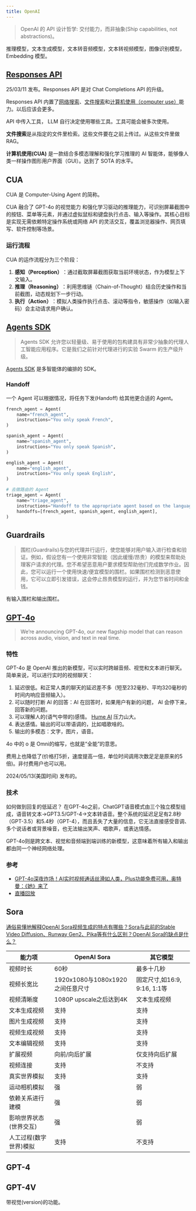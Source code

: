 ```yaml
---
title: OpenAI
---
```


> OpenAI 的 API 设计哲学: 交付能力，而非抽象(Ship capabilities, not abstractions)。

推理模型，文本生成模型，文本转音频模型，文本转视频模型，图像识别模型，Embedding 模型。

## [Responses API](#responses-api)
25/03/11 发布。Responses API 是对 Chat Completions API 的升级。

Responses API⁠ 内置了[网络搜索](https://platform.openai.com/docs/guides/tools-web-search)、[文件搜索](https://platform.openai.com/docs/guides/tools-file-search)和[计算机使用（computer use）](https://platform.openai.com/docs/guides/tools-computer-use)能力。以后应该会更多。

API 中传入工具， LLM 自行决定使用哪些工具。工具可能会被多次使用。

**文件搜索**是从指定的文件里检索。这些文件要在之前上传过。从这些文件里做 RAG。

**计算机使用(CUA​)**  是一款结合多模态理解和强化学习推理的 AI 智能体，能够像人类一样操作图形用户界面（GUI）。达到了 SOTA 的水平。

## CUA
CUA 是 Computer-Using Agent 的简称。

CUA 融合了 ​GPT-4o 的视觉能力 和 ​强化学习驱动的推理能力，可识别屏幕截图中的按钮、菜单等元素，并通过虚拟鼠标和键盘执行点击、输入等操作。其核心目标是实现无需依赖特定操作系统或网络 API 的灵活交互，覆盖浏览器操作、网页填写、软件控制等场景。

### 运行流程
CUA 的运作流程分为三个阶段：
1. **​感知（Perception）**​：通过截取屏幕截图获取当前环境状态，作为模型上下文输入。
2. **​推理（Reasoning）**​：利用思维链（Chain-of-Thought）结合历史操作和当前截图，动态规划下一步行动。
3. **​执行（Action）**​：模拟人类操作执行点击、滚动等指令，敏感操作（如输入密码）会主动请求用户确认。


## [Agents SDK](#agents-sdk)
> Agents SDK 允许您以轻量级、易于使用的包构建具有非常少抽象的代理人工智能应用程序。它是我们之前针对代理进行的实验 Swarm 的生产级升级。

[Agents SDK](https://openai.github.io/openai-agents-python/) 是多智能体的编排的 SDK。

### Handoff
一个 Agent 可以根据情况，将任务下发(Handoff) 给其他更合适的 Agent。
```python
french_agent = Agent(
    name="french_agent",
    instructions="You only speak French",
)

spanish_agent = Agent(
    name="spanish_agent",
    instructions="You only speak Spanish",
)

english_agent = Agent(
    name="english_agent",
    instructions="You only speak English",
)

# 去做路由的 Agent
triage_agent = Agent(
    name="triage_agent",
    instructions="Handoff to the appropriate agent based on the language of the request.",
    handoffs=[french_agent, spanish_agent, english_agent],
)
```

## Guardrails
> 围栏(Guardrails)与您的代理并行运行，使您能够对用户输入进行检查和验证。例如，假设您有一个使用非常智能（因此缓慢/昂贵）的模型来帮助处理客户请求的代理。您不希望恶意用户要求模型帮助他们完成数学作业。因此，您可以运行一个使用快速/便宜模型的围栏。如果围栏检测到恶意使用，它可以立即引发错误，这会停止昂贵模型的运行，并为您节省时间和金钱。

有输入围栏和输出围栏。

## [GPT-4o](https://openai.com/index/hello-gpt-4o/)
> We’re announcing GPT-4o, our new flagship model that can reason across audio, vision, and text in real time.

### 特性
GPT-4o 是 OpenAI 推出的新模型，可以实时跨越音频、视觉和文本进行聊天。简单来说，可以进行实时的视频聊天：
1. 延迟很低。和正常人类的聊天的延迟差不多（短至232毫秒、平均320毫秒的时间内响应音频输入）。
2. 可以随时打断 AI 的回答：AI 在回答时，如果用户有新的问题， AI 会停下来，回答新的问题。
3. 可以理解人的(语气中带的)感情。 [Hume AI](../h/hume-ai.md) 压力山大。
4. 表达感情。输出的可以带语调的，比如唱歌啥的。
5. 输出的多模态：文字，图片，语音。

4o 中的 o 是 Omni的缩写，也就是“全能”的意思。

费用上也降低了(价格打5折，速度提高一倍，单位时间调用次数足足是原来的5倍)。非付费用户也可以用。

2024/05/13(美国时间) 发布的。

### 技术
如何做到回复的低延迟？
在GPT-4o之前，ChatGPT语音模式由三个独立模型组成，语音转文本→GPT3.5/GPT-4→文本转语音。整个系统的延迟足足有2.8秒（GPT-3.5）和5.4秒（GPT-4），而且丢失了大量的信息，它无法直接感受音调、多个说话者或背景噪音，也无法输出笑声、唱歌声，或表达情感。

GPT-4o则是跨文本、视觉和音频端到端训练的新模型，这意味着所有输入和输出都由同一个神经网络处理。

### 参考
* [GPT-4o深夜炸场！AI实时视频通话丝滑如人类，Plus功能免费可用，奥特曼：《她》来了](https://mp.weixin.qq.com/s/cAeLgg46Wq81rhgsJp0l4Q)
* [直播回放](https://www.youtube.com/watch?v=DQacCB9tDaw)

## Sora
[通俗易懂地解释OpenAI Sora视频生成的特点有哪些？Sora与此前的Stable Video Diffusion、Runway Gen2、Pika等有什么区别？OpenAI Sora的缺点是什么？](https://www.datalearner.com/blog/1051708185278059)


| 能力项                 | OpenAI Sora                      | 其它模型                     |
| ---------------------- | -------------------------------- | ---------------------------- |
| 视频时长               | 60秒                             | 最多十几秒                   |
| 视频长宽比             | 1920x1080与1080x1920之间任意尺寸 | 固定尺寸,如16:9, 9:16, 1:1等 |
| 视频清晰度             | 1080P upscale之后达到4K          | 文本生成视频                 |
| 文本生成视频           | 支持                             | 支持                         |
| 图片生成视频           | 支持                             | 支持                         |
| 视频生成视频           | 支持                             | 支持                         |
| 文本编辑视频           | 支持                             | 支持                         |
| 扩展视频               | 向前/向后扩展                    | 仅支持向后扩展               |
| 视频连接               | 支持                             | 不支持                       |
| 真实世界模拟           | 支持                             | 支持                         |
| 运动相机模拟           | 强                               | 弱                           |
| 依赖关系进行建模       | 强                               | 弱                           |
| 影响世界状态(世界交互) | 强                               | 弱                           |
| 人工过程(数字世界)模拟 | 支持                             | 不支持                       |

## GPT-4

## GPT-4V
带视觉(version)的功能。
